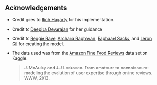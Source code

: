 ## Acknowledgements

* Credit goes to [Rich Hagarty](https://developer.ibm.com/code/community/advocates/rich.hagarty) for his implementation.
* Credit to [Deepika Devarajan](https://www.linkedin.com/in/deepikadevarajan/) for her guidance
* Credit to [Reggie Raye](https://www.linkedin.com/in/reginaldraye/), [Archana Raghavan](https://www.linkedin.com/in/archana-raghavan-70b51a/), [Raphaael Sacks](https://www.linkedin.com/in/raphael-sacks-b2b54a86/), and [Leron Gil](https://www.linkedin.com/in/lerongil/) for creating the model.

* The data used was from the [Amazon Fine Food Reviews](https://www.kaggle.com/snap/amazon-fine-food-reviews) data set on Kaggle.

  > J. McAuley and J.J Leskovec. From amateurs to connoisseurs: modeling the evolution of user expertise through online reviews. WWW, 2013.

